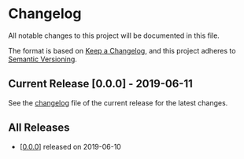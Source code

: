 # Changelog

All notable changes to this project will be documented in this file.

The format is based on [Keep a Changelog](https://keepachangelog.com/en/1.0.0/),
and this project adheres to [Semantic Versioning](https://semver.org/spec/v2.0.0.html).

## Current Release [0.0.0] - 2019-06-11

See the [changelog](.changelog/CHANGELOG-0.0.0.md) file of the current release for the latest changes.

## All Releases

- [[0.0.0](.changelog/CHANGELOG-0.0.0.md)] released on 2019-06-10
